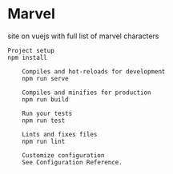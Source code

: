 # Marvel
site on vuejs with full list of marvel characters


    Project setup
    npm install

        Compiles and hot-reloads for development
        npm run serve

        Compiles and minifies for production
        npm run build

        Run your tests
        npm run test

        Lints and fixes files
        npm run lint

        Customize configuration
        See Configuration Reference.

